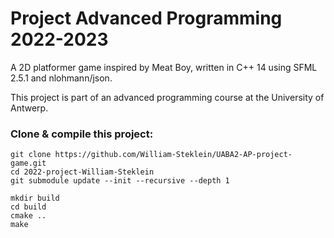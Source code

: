 Project Advanced Programming 2022-2023
=======================================

A 2D platformer game inspired by Meat Boy, written in C++ 14 using SFML 2.5.1 and nlohmann/json. 

This project is part of an advanced programming course at the University of Antwerp.

### Clone & compile this project:

```
git clone https://github.com/William-Steklein/UABA2-AP-project-game.git
cd 2022-project-William-Steklein
git submodule update --init --recursive --depth 1

mkdir build
cd build
cmake ..
make
```
